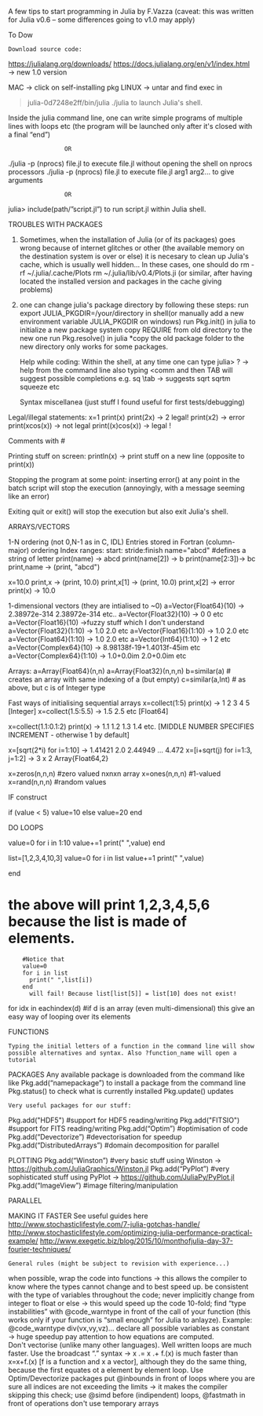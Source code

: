 A few tips to start programming in Julia by F.Vazza
(caveat: this was written for Julia v0.6 – some differences going to v1.0 may apply)

To Dow

	Download source code:
https://julialang.org/downloads/
https://docs.julialang.org/en/v1/index.html → new 1.0 version

MAC → click on self-installing pkg
LINUX → untar and find exec in  
 > julia-0d7248e2ff/bin/julia 
./julia to launch Julia's shell.   

Inside the julia command line, one can write simple programs of multiple lines with loops etc (the program will be launched only after it's closed with a final “end”)

					OR 
./julia -p (nprocs) file.jl to execute file.jl  without opening the shell  on nprocs processors
./julia -p (nprocs) file.jl to execute file.jl  arg1 arg2... to give arguments

					OR
julia> include(path/”script.jl”) to run script.jl within Julia shell.

TROUBLES WITH PACKAGES
1) Sometimes, when the installation of Julia (or of its packages) goes wrong because of internet glitches or other (the available memory on the destination system is over or else) it is necesary to clean up Julia's cache, which is usually well hidden...
In these cases, one should do
rm -rf ~/.julia/.cache/Plots
rm ~/.julia/lib/v0.4/Plots.ji
(or similar, after having located the installed version and packages in the cache giving problems)

2) one can change julia's package directory by following these steps:
run export JULIA_PKGDIR=/your/directory in shell(or manually add a new environment variable JULIA_PKGDIR on windows)
run Pkg.init() in julia to initialize a new package system
copy REQUIRE from old directory to the new one
run Pkg.resolve() in julia
*copy the old package folder to the new directory only works for some packages.


	Help while coding:
Within the shell, at any time one can type
julia>   ?<command>   -> help from the command line
also typing <comm and then TAB will suggest possible completions
e.g. sq \tab -> suggests sqrt    sqrtm    squeeze  etc


	Syntax miscellanea (just stuff I found useful for first tests/debugging)

Legal/illegal statements:
 x=1
 print(x)
 print(2x) -> 2  legal!
 print(x2) -> error
 print(xcos(x)) -> not legal
 print((x)cos(x)) -> legal !

Comments with #

Printing stuff on screen:
println(x) -> print stuff on a new line (opposite to print(x))

Stopping the program at some point:
   inserting error() at any point in the batch script will stop the execution (annoyingly, with a message seeming like an error)

Exiting
quit or exit() will stop the execution but also exit Julia's shell.


ARRAYS/VECTORS

1-N ordering (not 0,N-1 as in C, IDL)
Entries stored in Fortran (column-major) ordering
Index ranges:  start: stride:finish
name="abcd"   #defines a string of letter 
print(name) -> abcd
print(name[2]) -> b
print(name[2:3])-> bc
print,name -> (print, "abcd")

x=10.0
print,x -> (print, 10.0)
print,x[1] -> (print, 10.0)
print,x[2] -> error
print(x) -> 10.0

1-dimensional vectors (they are intialised to ~0)
a=Vector{Float64}(10)  -> 2.38972e-314 2.38972e-314 etc..
a=Vector{Float32}(10)  ->  0  0 etc
a=Vector{Float16}(10)  ->fuzzy stuff which I don't understand
a=Vector{Float32}(1:10) -> 1.0 2.0 etc
a=Vector{Float16}(1:10) -> 1.0 2.0 etc
a=Vector{Float64}(1:10) -> 1.0 2.0 etc
a=Vector{Int64}(1:10) -> 1 2 etc
a=Vector{Complex64}(10) ->  8.98138f-19+1.4013f-45im etc
a=Vector{Complex64}(1:10) -> 1.0+0.0im  2.0+0.0im etc

Arrays:
		 a=Array{Float64}(n,n)
		a=Array{Float32}(n,n,n)
		b=similar(a)    # creates an array with same indexing of a (but empty)
		c=similar(a,Int) # as above, but c is of Integer type
		

Fast ways of initialising sequential arrays
x=collect(1:5)
print(x) -> 1 2 3 4 5   [Integer]
x=collect(1.5:5.5) -> 1.5 2.5 etc [Float64]

x=collect(1.1:0.1:2)
print(x) -> 1.1  1.2  1.3  1.4 etc.   [MIDDLE NUMBER SPECIFIES INCREMENT - otherwise 1 by default]

x=[sqrt(2*i) for i=1:10]  -> 1.41421  2.0  2.44949 ... 4.472
x=[i+sqrt(j) for i=1:3, j=1:2] -> 3 x 2 Array{Float64,2}

x=zeros(n,n,n)   #zero valued nxnxn array
x=ones(n,n,n)    #1-valued
x=rand(n,n,n)    #random values


IF construct

if (value < 5)
value=10
else
value=20
end

DO LOOPS

value=0
 for i in 1:10
       value+=1
       print(" ",value)
       end

list=[1,2,3,4,10,3]
value=0
for i in list
  value+=1
  print(" ",value)

end
# the above will print 1,2,3,4,5,6  because the list is made of  elements.
		#Notice that 
		value=0 
		for i in list
		  print(" ",list[i])
		end
          will fail! Because list[list[5]] = list[10] does not exist!


for idx in eachindex(d)  #if d is an array (even multi-dimensional) this give an easy way of looping over its elements 

FUNCTIONS

	Typing the initial letters of a function in the command line will show possible alternatives and syntax. Also ?function_name will open a tutorial


PACKAGES
	Any available package is downloaded from the command like like
           Pkg.add(“namepackage”) to install a package from the command line
	 Pkg.status()   to check what is currently installed
	Pkg.update()   updates

	Very useful packages for our stuff:
 Pkg.add("HDF5")  #support for HDF5 reading/writing
 Pkg.add("FITSIO") #support for FITS reading/writing
 Pkg.add(“Optim”)  #optimisation of code
 Pkg.add(“Devectorize”) #devectorisation for speedup
 Pkg.add(“DistributedArrays”) #domain decomposition for parallel



PLOTTING
	Pkg.add(“Winston”)   #very basic stuff
	using Winston
    → https://github.com/JuliaGraphics/Winston.jl
	Pkg.add(“PyPlot”)    #very sophisticated stuff
	using PyPlot
    → https://github.com/JuliaPy/PyPlot.jl
    Pkg.add(“ImageView”)  #image filtering/manipulation

PARALLEL

MAKING IT FASTER
See useful guides here
http://www.stochasticlifestyle.com/7-julia-gotchas-handle/
http://www.stochasticlifestyle.com/optimizing-julia-performance-practical-example/
http://www.exegetic.biz/blog/2015/10/monthofjulia-day-37-fourier-techniques/ 

	General rules (might be subject to revision with experience...)
when possible, wrap the code into functions → this allows the compiler to know where the types cannot change and to best speed up.
be consistent with the type of variables throughout the code; never implicitly change from integer to float or else → this would speed up the code 10-fold;
find “type instabilities” with @code_warntype in front of  the call of your function (this works only if your function is “small enough” for Julia to anlayze). Example:   @code_warntype div(vx,vy,vz)...
declare all possible variables as constant → huge speedup
pay attention to how equations are computed.  
Don't vectorise (unlike many other languages). Well written loops are much faster.
Use the broadcast “.” syntax → x .= x .+ f.(x) is much faster than x=x+f.(x) [f is a function and x a vector], although they do the same thing, because the first equates ot a element by element loop.
Use Optim/Devectorize packages
put @inbounds in front of loops where you are sure all indices are not exceeding the limits → it makes the compiler skipping this check;
use @simd before (indipendent) loops, @fastmath in front of operations
don't use temporary arrays

